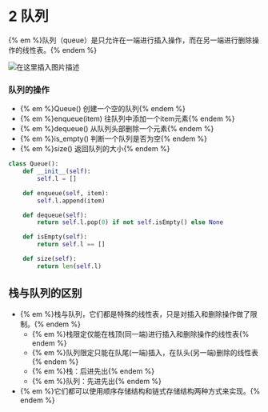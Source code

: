 # 2 队列

{% em %}队列（queue）是只允许在一端进行插入操作，而在另一端进行删除操作的线性表。{% endem %}

![在这里插入图片描述](https://img-blog.csdnimg.cn/20200110104511932.png?)

### 队列的操作

- {% em %}Queue() 创建一个空的队列{% endem %}
- {% em %}enqueue(item) 往队列中添加一个item元素{% endem %}
- {% em %}dequeue() 从队列头部删除一个元素{% endem %}
- {% em %}is_empty() 判断一个队列是否为空{% endem %}
- {% em %}size() 返回队列的大小{% endem %}

```python
class Queue():
    def __init__(self):
        self.l = []

    def enqueue(self, item):
        self.l.append(item)

    def dequeue(self):
        return self.l.pop(0) if not self.isEmpty() else None

    def isEmpty(self):
        return self.l == []

    def size(self):
        return len(self.l)
```

## 栈与队列的区别

- {% em %}栈与队列，它们都是特殊的线性表，只是对插入和删除操作做了限制。{% endem %}
  - {% em %}栈限定仅能在栈顶(同一端)进行插入和删除操作的线性表{% endem %}
  - {% em %}队列限定只能在队尾(一端)插入，在队头(另一端)删除的线性表{% endem %}
  - {% em %}栈：后进先出{% endem %}
  - {% em %}队列：先进先出{% endem %}
- {% em %}它们都可以使用顺序存储结构和链式存储结构两种方式来实现。{% endem %}